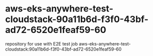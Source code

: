 # aws-eks-anywhere-test-cloudstack-90a11b6d-f3f0-43bf-ad72-6520e1feaf59-60
repository for use with E2E test job aws-eks-anywhere-test-cloudstack:90a11b6d-f3f0-43bf-ad72-6520e1feaf59-60
